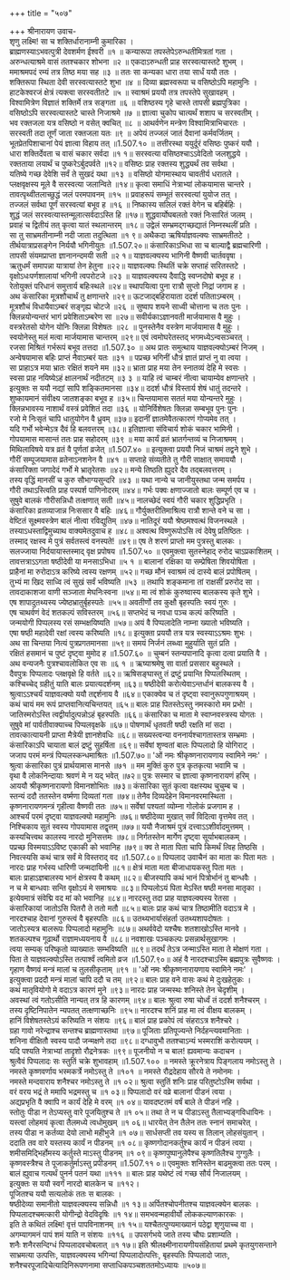 +++
title = "५०७"

+++
श्रीनारायण उवाच-  
शृणु लक्ष्मि! सा च शक्तिर्धारानाम्नी कुमारिका ।  
ब्राह्मणस्याऽभवत्पुत्री देवशर्मण ईश्वरी ॥१ ॥
कन्यारूपा तपस्तेपेऽरुन्धतीमित्रतां गता ।  
अरुन्धत्याश्रमे वासं ततश्चकार शोभना ॥२ ॥
एकदाऽरुन्धती प्राह सरस्वत्यास्तटे शुभम् ।  
ममाश्रमपदं रम्यं तत्र तिष्ठ मया सह ॥३ ॥
ततः सा कन्यका धारा तया सार्धं ययौ ततः ।  
शक्तिरूपा स्थिता देवी सरस्वत्यास्तटे शुभा ॥४ ॥
दिव्या ब्रह्मस्वरूपा च वसिष्ठोऽपि महामुनिः ।  
हाटकेश्वरजं क्षेत्रं त्यक्त्वा सरस्वतीतटे ॥५ ॥
स्वाश्रमं प्रययौ तत्र तपस्तेपे सुखावहम् ।  
विश्वामित्रेण विज्ञातं शक्तिर्मे तत्र सङ्गता ॥६ ॥
वशिष्ठस्य गृहे चास्ते तापसी ब्रह्मपुत्रिका ।  
वसिष्ठोऽपि सरस्वत्यास्तटे चास्ते निजाश्रमे ॥७ ॥
ज्ञात्वा चुकोप चात्यर्थं शशाप च सरस्वतीम् ।  
भव रक्तजला यत्र वसिष्ठो न वसेत् क्वचित् ॥८ ॥
आथर्वणेन मन्त्रेण विश्वामित्राभिचारतः ।  
सरस्वती तदा तूर्णं जाता रक्तजला यतः ॥९ ॥
अपेयं तज्जलं जातं दैवानां कर्मवर्जितम् ।  
भूतप्रेतपिशाचानां पेयं ज्ञात्वा विहाय तत् ॥1.507.१० ॥
तत्तीरस्था ययुर्दूरं वसिष्ठः पुष्करं ययौ ।  
धारा शक्तिर्देवता च वासं चकार सर्वदा ॥१ १॥
सरस्वत्या वसिष्ठश्चाऽऽवेदितो जलशुद्धये ।  
रक्तताया लयार्थं च पुष्करेऽर्बुदपर्वते ॥१२॥
वसिष्ठः प्राह रक्तस्य शुद्ध्यर्थं तव सर्वथा ।  
यतिष्ये गच्छ देवेशि सर्वं ते सुखदं यथा ॥१३ ॥
वसिष्ठो योगमास्थाय चावतीर्य धरातले ।  
प्लक्षवृक्षस्य मूले वै सरस्वत्या जलान्विते ॥१४॥
कृत्वा समाधिं नेत्राभ्यां लोकयामास चान्तरे ।  
तावत्पृथ्वीतलाच्छुद्धं जलं परमपावनम् ॥१५ ॥
प्रवाहरूपं सम्भूतं सरस्वत्यां युयोज तत् ।  
तज्जलं सर्वथा पूर्णं सरस्वत्यां बभूव ह ॥१६ ॥
निष्कास्य सलिलं रक्तं वेगेन च बहिर्बहिः ।  
शुद्धं जलं सरस्वत्यास्तन्मूलात्सर्वदाऽस्ति हि ॥१७॥
शुद्धवार्योघबलतो रक्तं निःसारितं जलम् ।  
प्रवाहं च द्वितीयं तत् कृत्वा यातं स्थलान्तरम् ॥१८॥
उद्वेलं सम्भ्रमद्गच्छद्यातं निम्नस्थलीं प्रति ।  
सा तु साभ्रमतीनाम्नी नदी जाता तदुत्थिता ॥१ ९॥
अथैकदा ऋषिर्याज्ञवल्क्यः साभ्रमतीतटे ।  
तीर्थयात्राप्रसङ्गेन निर्ययौ भगिनीयुतः ॥1.507.२०॥
कंसारिकाऽभिधा सा च बाल्याद्वै ब्रह्मचारिणी ।  
तापसी संयमप्राप्ता ज्ञानानन्दमयी सती ॥२ १॥
याज्ञवल्क्यस्य भागिनी वैष्णवी चार्तववृषा ।  
ऋतुधर्मं समापन्ना यात्रायां तेन हेतुना ॥२२॥
याज्ञवल्क्यः स्थितिं चक्रे सप्ताहं सरितस्तटे ।  
वृक्षोऽधःपर्णशालायां भगिनी त्वपरोटजे ॥२३ ॥
याज्ञवल्क्यस्य दैवाद्धि स्वप्नदोषो बभूव ह ।  
रेतोयुक्तं परिधानं समुत्तार्य बहिःस्थले ॥२४॥
स्थापयित्वा पुना रात्रौ सुप्तो निद्रां जगाम ह ।  
अथ कंसारिका मूत्रशौचार्थं तु क्षणान्तरे ॥२९॥
ऊटजाद्बहिरायाता ददर्श पतिताऽम्बरम् ।  
मूत्रशौचं विधायैवाऽम्बरं सङ्गृह्य चोटजे ॥२६ ॥
सुष्वाप शयने साध्वी चोत्ताना च ततः पुनः ।  
क्लिन्नयोन्यन्तरं भागं प्रवेशिताऽम्बरेण सा ॥२७॥
सवीर्यकाऽज्ञानवती मार्जयामास वै मुहुः ।  
वस्त्ररेतसो योगेन योनिः क्लिन्ना विशेषतः ॥२८ ॥
पुनस्तेनैव वस्त्रेण मार्जयामास वै मुहुः ।  
स्वयोनेस्तु मलं मत्वा मार्जयामास चान्तरम् ॥२९॥
एवं त्वमोघरेतस्तद् भगमध्येऽन्वसञ्चरत् ।  
रजसा मिश्रितं गर्भरूपं बभूव तत्तदा ॥1.507.३० ॥
अथ प्रातः समुत्थाय याज्ञवल्क्योऽम्बरं निजम् ।  
अन्वेषयामास बहिः प्राप्तं नैवाऽम्बरं यतः ॥३१ ॥
पप्रच्छ भगिनीं धौत्रं ज्ञातं प्राप्तं नु वा त्वया ।  
सा प्राहाऽत्र मया भ्रातः रक्षितं शयने मम ॥३२॥
भ्राता प्राह मया तेन स्नातव्यं देहि मे स्वसः ।  
स्वसा प्राह नयिष्येऽहं क्षालनार्थं नदीतटम् ॥३ ३ ॥
याहि त्वं चाम्बरं नीत्वा चायाम्येव क्षणान्तरे ।  
इत्युक्तः स ययौ नद्यां सापि शङ्कितमानसा ॥३४॥
ददर्श धौत्रं विस्तार्य शेषं धातुं तदन्तरे ।  
शुष्कायमानं संवीक्ष्य जातशङ्का बभूव ह ॥३५॥
चिन्तयामास सततं मया योन्यन्तरे मुहुः ।  
क्लिन्नभावस्य नाशार्थं वस्त्रं प्रवेशितं तदा ॥३६ ॥
योनिर्विशेषतः क्लिन्ना सम्बभूव पुनः पुनः ।  
रजो मे निःसृतं चापि धातुयोगेन वै ध्रुवम् ॥३७॥
इदानीं ज्ञातमेवैतत्कारणं गोप्यमेव तत् ।  
यदि गर्भो भवेन्मेऽत्र दैवं हि बलवत्तरम् ॥३८॥
इतिज्ञात्वा संविचार्य शोकं चकार भामिनी ।  
गोपयामास मासान्तं ततः प्राह सहोदरम् ॥३९ ॥
मया कार्यं व्रतं भ्रातर्गन्तव्यं च निजाश्रमम् ।  
मिथिलाविषये यत्र व्रतं वै पूर्णतां व्रजेत् ॥1.507.४० ॥
इत्युक्त्वा प्रययौ निजं चाश्रमं तद्वने शुभे ।  
गौरीं सम्पूजयामास व्रतेनाऽनशनेन वै ॥४१ ॥
सप्ताहे संव्यतीते तु गौरी साक्षात् समाययौ ।  
कंसारिक्ता जगादेदं गर्भो मे भ्रातृरेतसः ॥४२॥
मन्ये तिष्ठति ह्युदरे दैव तद्बलवत्तरम् ।  
तस्य वृद्धिं मानसीं च कुरु सौभाग्यसुन्दरि ॥४३ ॥
यथा नान्ये च जानीयुस्तथा जन्म समर्पय ।  
गौरी तथाऽस्त्विति प्राह पस्पर्श पाणिनोदरम् ॥४४॥
गर्भः पक्वः क्षणाज्जातो बालः सम्पूर्ण एव च ।  
सुषुवे बालकं गौरीसन्निधौ तत्क्षणात् सती ॥४५॥
नालच्छेदं स्वयं गौरी चकार शुद्धिप्रभृति ।  
कंसारिका व्रतव्याजान्न निःससार वै बहिः ॥४६॥
गौर्युक्तरीतिमाश्रित्य रात्रौ शान्ते वने च सा ।  
वेष्टितं सूक्ष्मवस्त्रेण बालं नीत्वा रविद्युतिम् ॥४७॥
नातिदूरं ययौ श्रेष्ठमश्वत्थं विजनस्थले ।  
तस्याऽधस्ताद्विमुच्याथ वाक्यमेतदुवाच ह ॥४८॥
अश्वत्थ विष्णुरूपोऽसि त्वं देवेषु प्रतिष्ठितः ।  
तस्माद् रक्षस्व मे पुत्रं सर्वतस्त्वं वनस्पते! ॥४९॥
एष ते शरणं प्राप्तो मम पुत्रस्तु बालकः ।  
सलज्जाया निर्दयायास्तस्माद् वृक्ष प्रपोषय ॥1.507.५० ॥
एवमुक्त्वा सुतस्नेहाद् रुरोद चाऽप्रकाशितम् ।  
तावत्तत्राऽऽगता षष्ठीदेवी या मनसाऽभिधा ॥५ १ ॥
बालानां रक्षिका या सम्प्रेषिता शिवयोषिता ।  
प्राहैनां मा रुरोदाऽत्र करिष्ये त्वस्य रक्षणम् ॥५२॥
गच्छ मौनं स्वाश्रमं त्वं दास्ये बालं प्रपोषितम् ।  
तुभ्यं मा खिद साध्वि त्वं सुखं सर्वं भविष्यति ॥५३ ॥
तथापि शङ्कमाना तां राक्षसीं प्ररुरोद सा ।  
तावदाकाशजा वाणी सञ्जाता मेघनिःस्वना ॥५४॥
मा त्वं शोकं कुरुष्वास्य बालकस्य कृते शुभे ।  
एष शापादुतथ्यस्य ज्येष्ठभ्रातुर्बृहस्पतेः ॥५५॥
अवतीर्णो तव कुक्षौ बृहस्पतिः स्वयं गुरुः ।  
एष चाथर्वणं वेदं शतकल्पं सविस्तरम् ॥५६॥
सप्तभेदं च नवधा पञ्च कल्पं करिष्यति ।  
जन्मयोगी पिप्पलस्य रसं सम्भक्षयिष्यति ॥५७॥
अयं वै पिप्पलादेति नाम्ना ख्यातो भविष्यति ।  
एषा षष्ठी महादेवी रक्षां त्वस्य करिष्यति ॥१८॥
इत्युक्ता प्रययौ तत्र यत्र स्वस्याऽऽश्रमः शुभः ।  
अथ सा चिन्तया नित्यं पुत्रप्रगतमानसा ॥५९॥
समयं निर्जनं लब्ध्वा मुहुर्याति सुतं प्रति ।  
रक्षितं हसमानं च पुष्टं दृष्ट्वा मुमोद ह ॥1.507.६० ॥
चुम्बनं स्तन्यपानादि कृत्वा दत्वा प्रयाति वै ।  
अथ वन्यजनैः पुत्रश्चावलोकित एव सः ॥६ १ ॥
ऋष्याश्रमेषु सा वार्ता प्रससार बहुस्थले ।  
दैवपुत्रः पिप्पलादः प्लक्षवृक्षे हि वर्तते ॥६२॥
ऋषिसङ्घास्तु तं द्रष्टुं प्रयान्ति पिप्पलस्थितम् ।  
कश्चिच्चेद् ग्रहीतुं याति बालः प्रयात्यदर्शनम् ॥६३॥
षष्ठीदेवी करोत्येवाऽन्तर्धानं बालकस्य वै ।  
श्रुत्वाऽऽश्चर्यं याज्ञवल्क्यो ययौ तद्दर्शनाय वै ॥६४॥
एकाक्येव च तं दृष्ट्वा स्वानुरूपगुणाश्रयम् ।  
कथं चायं मम रूपं प्राप्तवानित्यचिन्तयत् ॥६५॥
बालः प्राह पितस्तेऽस्तु नमस्कारो मम प्रभो! ।  
जातिस्मरोऽस्ति त्वद्वीर्यादुत्पन्नोऽहं बृहस्पतिः ॥६६॥
कंसारिका च माता मे स्वाप्नवस्त्रस्य योगतः ।  
सुषुवे मां पार्वतीवाक्याच्च पिप्पलवृक्षके ॥६७॥
पोषणार्थं धृतवती षष्ठी रक्षति मां सदा ।  
तावत्कात्यायनी प्राप्ता मैत्रेयी ज्ञानशेवधिः ॥६८॥
सख्यस्त्वन्या वननार्यश्चागतास्तत्र सम्भ्रमाः ।  
कंसारिकाऽपि चायाता बालं द्रष्टुं सुहर्षिता ॥६९॥
सर्वेषां शृण्वतां बालः पिप्पलादो हि योगिराट् ।  
जजाप परमं मन्त्रं पिप्पलस्कन्धमाश्रितः ॥1.507.७०॥
'ओं नमः श्रीकृष्णनारायणाय स्वामिने नमः' ।  
श्रुत्वा कंसारिका पुत्रं प्रार्थयामास मानसे ॥७१ ॥
मम मुक्तिं कुरु पुत्र कृतकृत्या भवामि च ।  
वृथा वै लोकनिन्दायाः श्रवणं मे न यद् भवेत् ॥७२॥
पुत्रः सस्मार च ज्ञात्वा कृष्णनारायणं हरिम् ।  
आययौ श्रीकृष्णनारायणो विमानशोभितः ॥७३॥
कंसारिका सुतं कृत्वा वक्षस्यथ चुचुम्ब च ।  
स्तन्यं ददौ ततस्तेन वर्ष्मणा दिव्यतां गता ॥७४॥
तेनैव दिव्यदेहेन विमानवरमास्थिता ।  
कृष्णनारायणमन्त्रं गृहीत्वा वैष्णवी ततः ॥७५॥
सर्वेषां पश्यतां व्योम्ना गोलोकं प्रजगाम ह ।  
आश्चर्यं परमं दृष्ट्वा याज्ञवल्क्यो महामुनिः ॥७६॥
षष्ठीदेव्या मुखात् सर्वं विदित्वा वृत्तमेव तत् ।  
निश्चिकाय सुतं स्वस्य गोपयामास तद्वृत्तम् ॥७७॥
ययौ नैजाश्रमं पुत्रं दत्त्वाऽऽशीर्वादमुत्तमम् ।  
कस्यचित्त्वथ कालस्य नारदो मुनिसत्तमः ॥७८॥
निर्गतस्तेन मार्गेण दृष्ट्वा सूर्याभबालकम् ।  
पप्रच्छ विस्मयाऽऽविष्ट एकाकी को भवानिह ॥७९॥
क्व ते माता पिता चापि किमर्थं त्विह तिष्ठसि ।  
निवत्स्यसि कथं चात्र सर्वं मे विस्तराद् वद ॥1.507.८०॥
पिप्पलाद उवाचैनं का माता कः पिता मतः ।  
नारदः प्राह गर्भस्य धारिणी जन्मदायिनी ॥८१॥
क्षेत्रं माता मता बीजाधायकस्तु पिता मतः ।  
बालः प्राहाऽज्ञबालस्य भानं क्षेत्रस्य वै कथम् ॥८२॥
बीजस्यापि कथं भानं पित्रोर्भानं तु बान्धवैः ।  
न च मे बान्धवाः सन्ति वृक्षोऽयं मे समाश्रयः ॥८३॥
पिप्पलोऽयं पिता मेऽस्ति षष्ठी मनसा मातृका ।  
इत्येवमात्रं संवेद्मि वद मां को भवानिह ॥८४॥
नारदस्तु तदा प्राह याज्ञवल्क्यस्य रेतसा ।  
कंसारिकायां जातोऽसि पितरौ ते ततो मतौ ॥८५॥
बालः प्राह कथं चात्र तिष्ठामीति वदाऽत्र मे ।  
नारदश्चाह देवानां गुरुस्त्वं वै बृहस्पतिः ॥८६॥
उतथ्यभार्यासंहर्ता उतथ्यशापदोषतः ।  
जातोऽस्यत्र बालरूपः पिप्पलादो महामुनिः ॥८७॥
अथर्ववेदो यश्चैषः शतशाखोऽस्ति मानवे ।  
शतकल्पश्च गूढार्थो राज्ञामध्ययनाय वै ॥८८॥
नवशाखः पञ्चकल्पः प्रसन्नार्थसुखागमः ।  
त्वया सम्यक् परिष्कृतो व्याख्यातः सम्भविष्यति ॥८९॥
तदर्थं तेऽत्र जन्माऽस्ति माता ते मोक्षणं गता ।  
पिता ते याज्ञवल्क्योऽस्ति तत्पार्श्वं त्वमितो व्रज ॥1.507.९०॥
अहं वै नारदश्चाऽस्मि ब्रह्मपुत्रः सुवैष्णवः ।  
गृहाण वैष्णवं मन्त्रं मालां च तुलसीकृताम् ॥९१ ॥
'ओं नमः श्रीकृष्णनारायणाय स्वामिने नमः' ।  
इत्युक्त्वा प्रददौ मन्त्रं मालां चापि ददौ च तम् ॥९२॥
बालः प्राह वने वासः कथं मे दुःखहेतुकः ।  
कथं मातृवियोगो मे वदाऽत्र कारणं मुने ॥९३॥
नारदः प्राह जन्मस्थः शनिस्ते तेन चेदृशीम् ।  
अवस्थां त्वं गतोऽसीति नान्यत् तत्र हि कारणम् ॥९४॥
बालः श्रुत्वा रुषा चोर्ध्वं तं ददर्श शनैश्चरम् ।  
तस्य दृष्टिनिपातेन न्यपतत् तत्क्षणाच्छनिः ॥९५॥
नारदश्च शनिं प्राह मा त्वं वीक्षय बालकम् ।  
हानिं विशेषतस्तेऽयं करिष्यति न संशयः ॥९६॥
बालं प्राह प्रकोपं त्वं संहराऽत्र शनैश्चरे ।  
ग्रहा गावो नरेन्द्राश्च सन्तश्च ब्राह्मणास्तथा ॥९७॥
पूजिताः प्रतिपूज्यन्ते निर्दहन्त्यवमानिताः ।  
शनिना वीक्षितौ स्वस्य पादौ जन्मक्षणे तदा ॥९८॥
दग्धावुभौ ततश्चाऽन्यं भस्मराशिं करोत्ययम् ।  
यदि पश्यति नेत्राभ्यां तादृशो रौद्रनेत्रकः ॥९९॥
पूजनीयो न च बाल! ह्यवमान्यः कदाचन ।  
श्रुत्वैवं पिप्पलादः सः स्तुतिं चक्रे शुभावहाम् ॥1.507.१०० ॥
नमस्ते क्रूरनेत्राय पिङ्गलाय नमोऽस्तु ते ।  
नमस्ते कृष्णवर्णाय भस्मकर्त्रे नमोऽस्तु ते ॥१०१ ॥
नमस्ते रौद्रदेहाय सौरये ते नमोनमः ।  
नमस्ते मन्दवाराय शनैश्चर नमोऽस्तु ते ॥१ ०२॥
श्रुत्वा स्तुतिं शनिः प्राह परितुष्टोऽस्मि सर्वथा ।  
वरं वरय भद्रं ते ममापि भद्रमस्तु च ॥१ ०३॥
पिप्पलादो वरं वव्रे बालानां पीडनं त्वया ।  
अद्यप्रभृति वै क्वापि न कार्यं देहि मे वरम् ॥१ ०४॥
यावदष्टतमं वर्षं बाले ते पीडनं नहि ।  
स्तोतुः पीडा न तेऽप्यस्तु वारे पूजयितुश्च ते ॥१ ०५॥
तथा ते न च पीडाऽस्तु तैलाभ्यङ्गविधायिनः ।  
यस्त्वां लोहमयं कृत्वा तैलमध्ये त्वधोमुखम् ॥१ ०६॥
धारयेत् तेन तैलेन ततः स्नानं समाचरेत् ।  
तस्य पीडा न कर्तव्या देयो लाभो महीभुजे ॥१ ०७॥
सार्धसप्ती तव यस्य स तिलान् लोहसंयुतान् ।  
ददाति तव वारे यस्तस्य कार्यं न पीडनम् ॥१ ०८॥
कृष्णगोदानकर्तुश्च कार्यं न पीडनं त्वया ।  
शमीसमिद्भिर्होमस्य कर्तुस्ते माऽस्तु पीडनम् ॥१ ०९॥
कृष्णपुष्पानुलेपैश्च कृष्णतिलैश्च गुग्गुलैः ।  
कृष्णवस्त्रैश्च ते पूजाकर्तुर्माऽस्तु प्रपीडनम् ॥1.507.११ ०॥
एवमुक्तः शनिस्तेन बाढमुक्त्वा ततः परम् ।  
बालं ह्युवाच गत्यर्थं पुनर्न पतनं यथा ॥१११ ॥
बालः प्राह यथेष्टं त्वं गच्छ सौर्य निजालयम् ।  
इत्युक्तः स ययौ स्वर्गं नारदो बालकेन च ॥११२।  
पूजितश्च ययौ सत्यलोकं ततः स बालकः ।  
षष्ठीदेव्या समानीतो याज्ञवल्क्यस्य सन्निधौ ॥१ १३॥
अर्पितश्चोपनीतश्च याज्ञवल्क्येन बालकः ।  
पिप्पलादश्चमत्कारी योगीन्द्रो वेदविदृषिः ॥१ १४॥
समभवन्महावीर्यो लोककल्याणकारकः ।  
इति ते कथितं लक्ष्मि! वृत्तं पापविनाशनम् ॥१ १५॥
यश्चैतत्पुण्यमाख्यानं पठेद्वा शृणुयाच्च वा ।  
अगम्यागमनं पापं शमं याति न संशयः ॥११६ ॥
उपसर्गभये जाते तस्य चौघः प्रशाम्यति ।  
शनैः शनैरसन्दिग्धं पिप्पलादवचोबलात् ॥१ १७॥
इति श्रीलक्ष्मीनारायणीयसंहितायां प्रथमे कृतयुगसन्ताने साभ्रमत्या उत्पत्तिः, याज्ञवल्क्यस्य भगिन्यां पिप्पलादोत्पत्तिः, बृहस्पतिः पिप्पलादो जातः, शनैश्चरपूजादिचेत्यादिनिरूपणनामा सप्ताधिकपञ्चशततमोऽध्यायः ॥५०७॥
    
